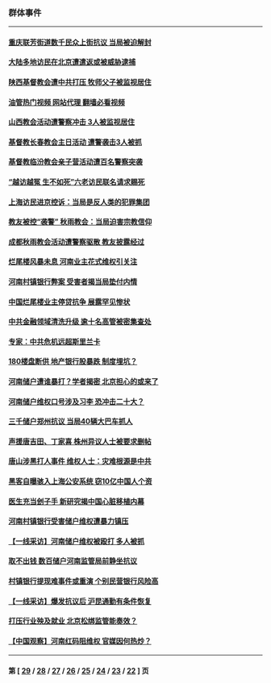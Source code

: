 ### 群体事件
---
#### [重庆联芳街道数千民众上街抗议 当局被迫解封](../../pages/ncid279/n13812220.md?09050845) 
#### [大陆多地访民在北京遭遣返或被威胁逮捕](../../pages/ncid279/n13812104.md?09050845) 
#### [陕西基督教会遭中共打压 牧师父子被监视居住](../../pages/ncid279/n13811611.md?09050845) 
#### [油管热门视频 网站代理 翻墙必看视频](http://209.222.30.114:81/youtube.html?09050845)
#### [山西教会活动遭警察冲击 3人被监视居住](../../pages/ncid279/n13808966.md?09050845) 
#### [基督教长春教会主日活动 遭警袭击3人被抓](../../pages/ncid279/n13806935.md?09050845) 
#### [基督教临汾教会亲子营活动遭百名警察突袭](../../pages/ncid279/n13806527.md?09050845) 
#### [“越访越冤 生不如死”六老访民联名请求赐死](../../pages/ncid279/n13805907.md?09050845) 
#### [上海访民进京控诉：当局是反人类的犯罪集团](../../pages/ncid279/n13803858.md?09050845) 
#### [教友被控“袭警” 秋雨教会：当局迫害宗教信仰](../../pages/ncid279/n13803563.md?09050845) 
#### [成都秋雨教会活动遭警察驱散 教友披露经过](../../pages/ncid279/n13802541.md?09050845) 
#### [烂尾楼风暴未息 河南业主花式维权引关注](../../pages/ncid279/n13794519.md?09050845) 
#### [河南村镇银行弊案 受害者揭当局垫付内情](../../pages/ncid279/n13791990.md?09050845) 
#### [中国烂尾楼业主停贷抗争 展露罕见惨状](../../pages/ncid279/n13787794.md?09050845) 
#### [中共金融领域清洗升级 逾十名高管被密集查处](../../pages/ncid279/n13782694.md?09050845) 
#### [专家：中共危机远超斯里兰卡](../../pages/ncid279/n13782248.md?09050845) 
#### [180楼盘断供 地产银行股暴跌 制度埋坑？](../../pages/ncid279/n13780778.md?09050845) 
#### [河南储户遭谁暴打？学者揭密 北京担心的或来了](../../pages/ncid279/n13779407.md?09050845) 
#### [河南储户维权口号涉及习李 恐冲击二十大？](../../pages/ncid279/n13778148.md?09050845) 
#### [三千储户郑州抗议 当局40辆大巴车抓人](../../pages/ncid279/n13777593.md?09050845) 
#### [声援唐吉田、丁家喜 株州异议人士被要求删帖](../../pages/ncid279/n13775534.md?09050845) 
#### [唐山涉黑打人事件 维权人士：灾难根源是中共](../../pages/ncid279/n13773534.md?09050845) 
#### [黑客自曝骇入上海公安系统 窃10亿中国人个资](../../pages/ncid279/n13773395.md?09050845) 
#### [医生充当刽子手 新研究揭中国心脏移植内幕](../../pages/ncid279/n13772291.md?09050845) 
#### [河南村镇银行受害储户维权遭暴力镇压](../../pages/ncid279/n13770841.md?09050845) 
#### [【一线采访】河南储户维权被殴打 多人被抓](../../pages/ncid279/n13768629.md?09050845) 
#### [取不出钱 数百储户河南监管局前静坐抗议](../../pages/ncid279/n13767198.md?09050845) 
#### [村镇银行提现难事件或重演 个别民营银行风险高](../../pages/ncid279/n13764495.md?09050845) 
#### [【一线采访】爆发抗议后 沪昆通勤有条件恢复](../../pages/ncid279/n13763504.md?09050845) 
#### [打压行业殃及就业 北京松绑监管能奏效？](../../pages/ncid279/n13761130.md?09050845) 
#### [【中国观察】河南红码阻维权 官媒因何热炒？](../../pages/ncid279/n13760146.md?09050845) 

---
#### 第 [ [29](./29.md?09050845) / [28](./28.md?09050845) / [27](./27.md?09050845) / [26](./26.md?09050845) / [25](./25.md?09050845) / [24](./24.md?09050845) / [23](./23.md?09050845) / [22](./22.md?09050845) ] 页
